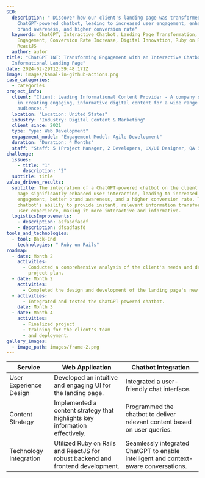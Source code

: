 ```yaml
---
SEO:
  description: " Discover how our client's landing page was transformed with a
    ChatGPT-powered chatbot, leading to increased user engagement, enhanced
    brand awareness, and higher conversion rate"
  keywords: ChatGPT, Interactive Chatbot, Landing Page Transformation, User
    Engagement, Conversion Rate Increase, Digital Innovation, Ruby on Rails,
    ReactJS
  author: autor
title: "ChatGPT INT: Transforming Engagement with an Interactive Chatbot on an
  Informational Landing Page"
date: 2024-02-29T12:59:48.171Z
image: images/kamal-in-github-actions.png
case_categories:
  - categories
project_info:
  client: "Client: Leading Informational Content Provider - A company specializing
    in creating engaging, informative digital content for a wide range of
    audiences."
  location: "Location: United States"
  industry: "Industry: Digital Content & Marketing"
  client_since: 2021
  type: "ype: Web Development"
  engagement_model: "Engagement Model: Agile Development"
  duration: "Duration: 4 Months"
  staff: "Staff: 5 (Project Manager, 2 Developers, UX/UI Designer, QA Specialist)"
challenge:
  issues:
    - title: "1"
      description: "2"
  subtitle: title
value_driven_results:
  subtitle: The integration of a ChatGPT-powered chatbot on the client's landing
    page significantly enhanced user interaction, leading to increased
    engagement, better brand awareness, and a higher conversion rate. The
    chatbot's ability to provide instant, relevant information transformed the
    user experience, making it more interactive and informative.
  logisticsImprovements:
    - description: asfasdfasdf
    - description: dfsadfasfd
tools_and_technologies:
  - tool: Back-End
    technologies: " Ruby on Rails"
roadmap:
  - date: Month 2
    activities:
      - Conducted a comprehensive analysis of the client's needs and developed a
        project plan.
  - date: Month 2
    activities:
      - Completed the design and development of the landing page's new UI.
  - activities:
      - Integrated and tested the ChatGPT-powered chatbot.
    date: Month 3
  - date: Month 4
    activities:
      - Finalized project
      - training for the client's team
      - and deployment.
gallery_images:
  - image_path: images/frame-2.png
---
```

| Service | Web Application | Chatbot Integration |
| --- | --- | --- |
| User Experience Design | Developed an intuitive and engaging UI for the landing page. | Integrated a user-friendly chat interface. |
| Content Strategy | Implemented a content strategy that highlights key information effectively. | Programmed the chatbot to deliver relevant content based on user queries. |
| Technology Integration | Utilized Ruby on Rails and ReactJS for robust backend and frontend development. | Seamlessly integrated ChatGPT to enable intelligent and context-aware conversations. |
